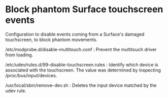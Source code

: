 Block phantom Surface touchscreen events
========================================

Configuration to disable events coming from a Surface's damaged touchscreen,
to block phantom movements.

/etc/modprobe.d/disable-multitouch.conf
: Prevent the multitouch driver from loading.

/etc/udev/rules.d/99-disable-touchscreen.rules
: Identify which device is associated with the touchscreen. The value was determined by inspecting /proc/bus/input/devices.

/usr/local/sbin/remove-dev.sh
: Deletes the input device matched by the udev rule.

